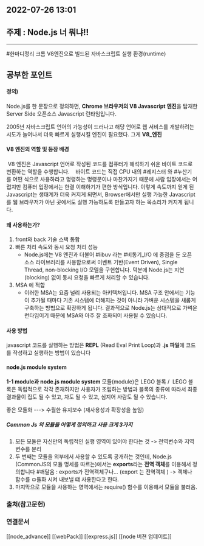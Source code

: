 ## 2022-07-26 13:01  

## 주제 : Node.js 너 뭐냐!!
----
#한마디정리 크롬 V8엔진으로 빌드된 자바스크립트 실행 환경(runtime)
  
## 공부한 포인트
#### 정의)
Node.js를 한 문장으로 정의하면, **Chrome 브라우저의 V8 Javascript 엔진**을 탑재한 Server Side 오픈소스 Javascript 런타임입니다.

2005년 자바스크립트 언어의 가능성이 드러나고 해당 언어로 웹 서비스를 개발하려는 시도가 늘어나서 더욱 빠르게 실행시킬 엔진이 필요했다. 그게 **V8_엔진** 

#### V8 엔진의 역할 및 등장 배경
 V8 엔진은 Javascript 언어로 작성된 코드를 컴퓨터가 해석하기 쉬운 바이트 코드로 변환하는 역할을 수행합니다. 
 
 바이트 코드는 직접 CPU 내의 #레지스터 와 #누산기 를 어떤 식으로 사용하라고 명령하는 명령문이나 마찬가지기 때문에 사람 입장에서는 어렵지만 컴퓨터 입장에서는 한결 이해하기가 편한 방식입니다. 이렇게 속도까지 얻게 된 Javascript는 생태계가 더욱 커지게 되면서, Browser에서만 실행 가능한 Javascript를 웹 브라우저가 아닌 곳에서도 실행 가능하도록 만들고자 하는 목소리가 커지게 됩니다.

#### 왜 사용하는가?
1. front와 back 기술 스택 통합
2. 빠른 처리 속도와 동시 요청 처리 성능
	-   Node.js에는 V8 엔진과 더불어 #libuv 라는 #비동기_I/O 에 중점을 둔 오픈 소스 라이브러리를 사용함으로써 이벤트 기반(Event Driven), Single Thread, non-blocking I/O 모델을 구현합니다. 덕분에 Node.js는 지연(blocking) 없이 동시 요청을 빠르게 처리할 수 있습니다.
3. MSA 에 적합 
	-   이러한 MSA는 요즘 널리 사용되는 아키텍처입니다. MSA 구조 안에서는 기능이 추가될 때마다 기존 시스템에 더해지는 것이 아니라 가벼운 시스템을 새롭게 구축하는 방법으로 확장하게 됩니다. 결과적으로 Node.js는 상대적으로 가벼운 런타임이기 때문에 MSA와 아주 잘 조화되어 사용될 수 있습니다.


#### 사용 방법
 javascript 코드를 실행하는 방법은 **REPL** (Read Eval Print Loop)과 **.js 파일**에 코드를 작성하고 실행하는 방법이 있습니다


#### node.js module system
**1-1 module과 node.js module system**
모듈(module)은 LEGO 블록 /  LEGO 블록은 독립적으로 각각 존재하지만 사용자가 조립하는 방법과 블록의 종류에 따라서 최종 결과물이 집도 될 수 있고, 차도 될 수 있고, 심지어 사람도 될 수 있습니다.

좋은 모듈화 ---> 수월한 유지보수 (재사용성과 확장성을 높임)

##### Common Js 의 모듈을 어떻게 정의하고 사용 크게 3가지
1. 모든 모듈은 자신만의 독립적인 실행 영역이 있어야 한다는 것 -> 전역변수와 지역변수를 분리
2. 두 번째는 모듈을 외부에서 사용할 수 있도록 공개하는 것인데, Node.js (CommonJS의 모듈 명세를 따르는)에서는 **exports**라는 **전역 객체**를 이용해서 정의합니다 #깨달음 : exports가 전역객체구나... (export 는 전역객체 ) -> 객체나 함수를 ㅁ듈화 시켜 내보낼 떄 사용한다고 한다. 
3. 마지막으로 모듈을 사용하는 영역에서는 require() 함수를 이용해서 모듈을 불러옴.



### 출처(참고문헌)

### 연결문서
[[node_advance]]
[[webPack]]
[[express.js]]
[[node 버젼 업데이트]]

